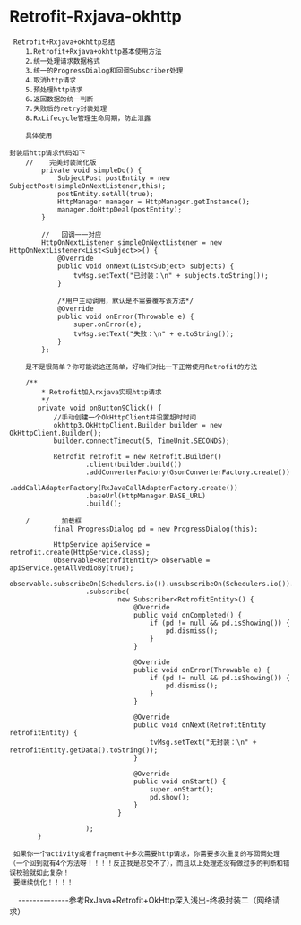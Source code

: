 # Retrofit-Rxjava-okhttp
     Retrofit+Rxjava+okhttp总结
        1.Retrofit+Rxjava+okhttp基本使用方法
        2.统一处理请求数据格式
        3.统一的ProgressDialog和回调Subscriber处理
        4.取消http请求
        5.预处理http请求
        6.返回数据的统一判断
        7.失败后的retry封装处理
        8.RxLifecycle管理生命周期，防止泄露 
        
        具体使用

    封装后http请求代码如下
        //    完美封装简化版
            private void simpleDo() {
                SubjectPost postEntity = new SubjectPost(simpleOnNextListener,this);
                postEntity.setAll(true);
                HttpManager manager = HttpManager.getInstance();
                manager.doHttpDeal(postEntity);
            }

            //   回调一一对应
            HttpOnNextListener simpleOnNextListener = new HttpOnNextListener<List<Subject>>() {
                @Override
                public void onNext(List<Subject> subjects) {
                    tvMsg.setText("已封装：\n" + subjects.toString());
                }

                /*用户主动调用，默认是不需要覆写该方法*/
                @Override
                public void onError(Throwable e) {
                    super.onError(e);
                    tvMsg.setText("失败：\n" + e.toString());
                }
            };

        是不是很简单？你可能说这还简单，好咱们对比一下正常使用Retrofit的方法

        /**  
            * Retrofit加入rxjava实现http请求  
            */  
           private void onButton9Click() {  
               //手动创建一个OkHttpClient并设置超时时间  
               okhttp3.OkHttpClient.Builder builder = new OkHttpClient.Builder();  
               builder.connectTimeout(5, TimeUnit.SECONDS);  

               Retrofit retrofit = new Retrofit.Builder()  
                       .client(builder.build())  
                       .addConverterFactory(GsonConverterFactory.create())  
                       .addCallAdapterFactory(RxJavaCallAdapterFactory.create())  
                       .baseUrl(HttpManager.BASE_URL)  
                       .build();  

        /        加载框  
               final ProgressDialog pd = new ProgressDialog(this);  

               HttpService apiService = retrofit.create(HttpService.class);  
               Observable<RetrofitEntity> observable = apiService.getAllVedioBy(true);  
               observable.subscribeOn(Schedulers.io()).unsubscribeOn(Schedulers.io()).observeOn(AndroidSchedulers.mainThread())  
                       .subscribe(  
                               new Subscriber<RetrofitEntity>() {  
                                   @Override  
                                   public void onCompleted() {  
                                       if (pd != null && pd.isShowing()) {  
                                           pd.dismiss();  
                                       }  
                                   }  

                                   @Override  
                                   public void onError(Throwable e) {  
                                       if (pd != null && pd.isShowing()) {  
                                           pd.dismiss();  
                                       }  
                                   }  

                                   @Override  
                                   public void onNext(RetrofitEntity retrofitEntity) {  
                                       tvMsg.setText("无封装：\n" + retrofitEntity.getData().toString());  
                                   }  

                                   @Override  
                                   public void onStart() {  
                                       super.onStart();  
                                       pd.show();  
                                   }  
                               }  

                       );  
           }

     如果你一个activity或者fragment中多次需要http请求，你需要多次重复的写回调处理（一个回到就有4个方法呀！！！！反正我是忍受不了），而且以上处理还没有做过多的判断和错误校验就如此复杂！
     要继续优化！！！！
     --------------参考RxJava+Retrofit+OkHttp深入浅出-终极封装二（网络请求）
